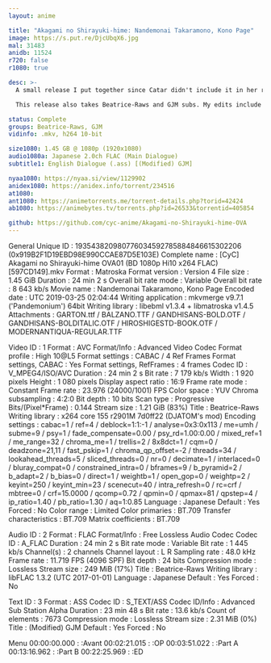 ```yaml
---
layout: anime

title: "Akagami no Shirayuki-hime: Nandemonai Takaramono, Kono Page"
image: https://s.put.re/DjcUbqX6.jpg
mal: 31483
anidb: 11524
r720: false
r1080: true

desc: >-
  A small release I put together since Catar didn't include it in her release because it was never dubbed.

  This release also takes Beatrice-Raws and GJM subs. My edits include ShiftCut (fixed a subtitle ending a frame too soon), fixed a blur-out in lines 284-285, improved the episode title sign (the fade looked awful because of a black layer), and added a missing font.

status: Complete
groups: Beatrice-Raws, GJM
vidinfo: .mkv, h264 10-bit

size1080: 1.45 GB @ 1080p (1920x1080)
audio1080a: Japanese 2.0ch FLAC (Main Dialogue)
subtitle1: English Dialogue (.ass) [(Modified) GJM]

nyaa1080: https://nyaa.si/view/1129902
anidex1080: https://anidex.info/torrent/234516
at1080:
ant1080: https://animetorrents.me/torrent-details.php?torid=42424
ab1080: https://animebytes.tv/torrents.php?id=26533&torrentid=405854

github: https://github.com/cyc-anime/Akagami-no-Shirayuki-hime-OVA
---
```

General
Unique ID                                : 193543820980776034592785884846615302206 (0x919B2F1D19EBD98E990CCAE87D5E103E)
Complete name                            : [CyC] Akagami no Shirayuki-hime OVA01 (BD 1080p Hi10 x264 FLAC) [597CD149].mkv
Format                                   : Matroska
Format version                           : Version 4
File size                                : 1.45 GiB
Duration                                 : 24 min 2 s
Overall bit rate mode                    : Variable
Overall bit rate                         : 8 643 kb/s
Movie name                               : Nandemonai Takaramono, Kono Page
Encoded date                             : UTC 2019-03-25 02:04:44
Writing application                      : mkvmerge v9.7.1 ('Pandemonium') 64bit
Writing library                          : libebml v1.3.4 + libmatroska v1.4.5
Attachments                              : GARTON.ttf / BALZANO.TTF / GANDHISANS-BOLD.OTF / GANDHISANS-BOLDITALIC.OTF / HIROSHIGESTD-BOOK.OTF / MODERNANTIQUA-REGULAR.TTF

Video
ID                                       : 1
Format                                   : AVC
Format/Info                              : Advanced Video Codec
Format profile                           : High 10@L5
Format settings                          : CABAC / 4 Ref Frames
Format settings, CABAC                   : Yes
Format settings, RefFrames               : 4 frames
Codec ID                                 : V_MPEG4/ISO/AVC
Duration                                 : 24 min 2 s
Bit rate                                 : 7 179 kb/s
Width                                    : 1 920 pixels
Height                                   : 1 080 pixels
Display aspect ratio                     : 16:9
Frame rate mode                          : Constant
Frame rate                               : 23.976 (24000/1001) FPS
Color space                              : YUV
Chroma subsampling                       : 4:2:0
Bit depth                                : 10 bits
Scan type                                : Progressive
Bits/(Pixel*Frame)                       : 0.144
Stream size                              : 1.21 GiB (83%)
Title                                    : Beatrice-Raws
Writing library                          : x264 core 155 r2901M 7d0ff22 (DJATOM's mod)
Encoding settings                        : cabac=1 / ref=4 / deblock=1:1:-1 / analyse=0x3:0x113 / me=umh / subme=9 / psy=1 / fade_compensate=0.00 / psy_rd=1.00:0.00 / mixed_ref=1 / me_range=32 / chroma_me=1 / trellis=2 / 8x8dct=1 / cqm=0 / deadzone=21,11 / fast_pskip=1 / chroma_qp_offset=-2 / threads=34 / lookahead_threads=5 / sliced_threads=0 / nr=0 / decimate=1 / interlaced=0 / bluray_compat=0 / constrained_intra=0 / bframes=9 / b_pyramid=2 / b_adapt=2 / b_bias=0 / direct=1 / weightb=1 / open_gop=0 / weightp=2 / keyint=250 / keyint_min=23 / scenecut=40 / intra_refresh=0 / rc=crf / mbtree=0 / crf=15.0000 / qcomp=0.72 / qpmin=0 / qpmax=81 / qpstep=4 / ip_ratio=1.40 / pb_ratio=1.30 / aq=1:0.85
Language                                 : Japanese
Default                                  : Yes
Forced                                   : No
Color range                              : Limited
Color primaries                          : BT.709
Transfer characteristics                 : BT.709
Matrix coefficients                      : BT.709

Audio
ID                                       : 2
Format                                   : FLAC
Format/Info                              : Free Lossless Audio Codec
Codec ID                                 : A_FLAC
Duration                                 : 24 min 2 s
Bit rate mode                            : Variable
Bit rate                                 : 1 445 kb/s
Channel(s)                               : 2 channels
Channel layout                           : L R
Sampling rate                            : 48.0 kHz
Frame rate                               : 11.719 FPS (4096 SPF)
Bit depth                                : 24 bits
Compression mode                         : Lossless
Stream size                              : 249 MiB (17%)
Title                                    : Beatrice-Raws
Writing library                          : libFLAC 1.3.2 (UTC 2017-01-01)
Language                                 : Japanese
Default                                  : Yes
Forced                                   : No

Text
ID                                       : 3
Format                                   : ASS
Codec ID                                 : S_TEXT/ASS
Codec ID/Info                            : Advanced Sub Station Alpha
Duration                                 : 23 min 48 s
Bit rate                                 : 13.6 kb/s
Count of elements                        : 7673
Compression mode                         : Lossless
Stream size                              : 2.31 MiB (0%)
Title                                    : (Modified) GJM
Default                                  : Yes
Forced                                   : No

Menu
00:00:00.000                             : :Avant
00:02:21.015                             : :OP
00:03:51.022                             : :Part A
00:13:16.962                             : :Part B
00:22:25.969                             : :ED
